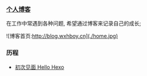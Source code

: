 
### [个人博客](http://blog.wxhboy.cn)

在工作中常遇到各种问题, 希望通过博客来记录自己的成长;

![博客首页:http://blog.wxhboy.cn](./home.jpg)


### 历程
+ [初次见面 Hello Hexo](http://blog.wxhboy.cn/2018/09/21/helloHexo/)
